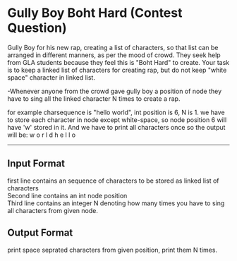 <h1>Gully Boy Boht Hard (Contest Question)</h1>
Gully Boy for his new rap, creating a list of characters, so that list can be arranged in different manners, as per the mood of crowd.
They seek help from GLA students because they feel this is "Boht Hard" to create. Your task is to keep a linked list of characters for
creating rap, but do not keep "white space" character in linked list.<br>

-Whenever anyone from the crowd gave gully boy a position of node they have to sing all the linked character N times to create a rap.<br>

for example charsequence is "hello world", int position is 6, N is 1.
we have to store each character in node except white-space, so node position 6 will have 'w' stored in it. And we have to print all characters once so the output will be: 
w o r l d h e l l o

<hr>
<h2>Input Format</h2>
first line contains an sequence of characters to be stored as linked list of characters<br>
Second line contains an int node position<br>
Third line contains an integer N denoting how many times you have to sing all characters from given node.

<h2>Output Format</h2>
print space seprated characters from given position, print them N times.
